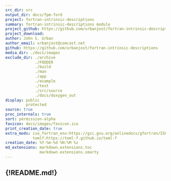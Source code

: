 ```yaml
---
src_dir: src
output_dir: docs/fpm-ford
project: fortran-intrinsic-descriptions
summary: fortran-intrinsic-descriptions module
project_github: https://github.com/urbanjost/fortran-intrinsic-descriptions
project_download:
author: John S. Urban
author_email: urbanjost@comcast.net
github: https://github.com/urbanjost/fortran-intrinsic-descriptions
media_dir: ./docs/images
exclude_dir: ./archive
             ./FODDER
             ./build
             ./man
             ./app
             ./example
             ./test
             ./src/source
             ./docs/doxygen_out
display: public
         protected
source: true
proc_internals: true
sort: permission-alpha
favicon: docs/images/favicon.ico
print_creation_date: true
extra_mods: iso_fortran_env:https://gcc.gnu.org/onlinedocs/gfortran/ISO_005fFORTRAN_005fENV.html
            tomlf:https://toml-f.github.io/toml-f
creation_date: %Y-%m-%d %H:%M %z
md_extensions: markdown.extensions.toc
               markdown.extensions.smarty
---
```

<!--
author_pic:
twitter:
website:
-->
{!README.md!}
---
